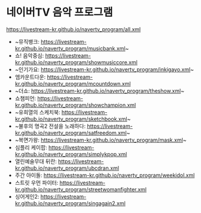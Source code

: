 # 네이버TV 음악 프로그램
https://livestream-kr.github.io/navertv_program/all.xml
- ~뮤직뱅크: https://livestream-kr.github.io/navertv_program/musicbank.xml~
- 쇼! 음악중심: https://livestream-kr.github.io/navertv_program/showmusiccore.xml
- ~인기가요: https://livestream-kr.github.io/navertv_program/inkigayo.xml~
- 엠카운트다운: https://livestream-kr.github.io/navertv_program/mcountdown.xml
- ~더쇼: https://livestream-kr.github.io/navertv_program/theshow.xml~
- 쇼챔피언: https://livestream-kr.github.io/navertv_program/showchampion.xml
- ~유희열의 스케치북: https://livestream-kr.github.io/navertv_program/sketchbook.xml~
- ~불후의 명곡2 전설을 노래하다: https://livestream-kr.github.io/navertv_program/satfreedom.xml~
- ~복면가왕: https://livestream-kr.github.io/navertv_program/mask.xml~
- 심플리 케이팝: https://livestream-kr.github.io/navertv_program/simplykpop.xml
- 열린예술무대 뒤란: https://livestream-kr.github.io/navertv_program/ubcdran.xml
- 주간 아이돌: https://livestream-kr.github.io/navertv_program/weekidol.xml
- 스트릿 우먼 파이터: https://livestream-kr.github.io/navertv_program/streetwomanfighter.xml
- 싱어게인2: https://livestream-kr.github.io/navertv_program/singagain2.xml
